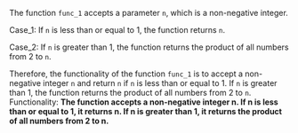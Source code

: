 The function `func_1` accepts a parameter `n`, which is a non-negative integer. 

Case_1: If `n` is less than or equal to 1, the function returns `n`.

Case_2: If `n` is greater than 1, the function returns the product of all numbers from 2 to `n`.

Therefore, the functionality of the function `func_1` is to accept a non-negative integer `n` and return `n` if `n` is less than or equal to 1. If `n` is greater than 1, the function returns the product of all numbers from 2 to `n`.
Functionality: **The function accepts a non-negative integer n. If n is less than or equal to 1, it returns n. If n is greater than 1, it returns the product of all numbers from 2 to n.**